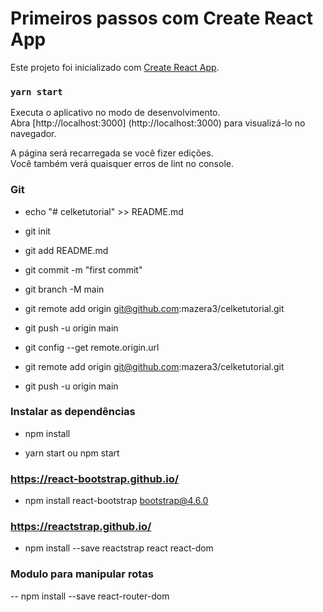 # Primeiros passos com Create React App

Este projeto foi inicializado com [Create React App](https://github.com/facebook/create-react-app).

### `yarn start`

Executa o aplicativo no modo de desenvolvimento. \
Abra [http://localhost:3000] (http://localhost:3000) para visualizá-lo no navegador.

A página será recarregada se você fizer edições. \
Você também verá quaisquer erros de lint no console.

### Git

- echo "# celketutorial" >> README.md
- git init
- git add README.md
- git commit -m "first commit"
- git branch -M main
- git remote add origin git@github.com:mazera3/celketutorial.git
- git push -u origin main

- git config --get remote.origin.url
- git remote add origin git@github.com:mazera3/celketutorial.git
- git push -u origin main

### Instalar as dependências
- npm install

- yarn start ou npm start

### https://react-bootstrap.github.io/
- npm install react-bootstrap bootstrap@4.6.0

### https://reactstrap.github.io/
- npm install --save reactstrap react react-dom

### Modulo para manipular rotas
-- npm install --save react-router-dom